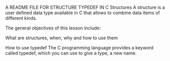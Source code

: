 A README FILE FOR STRUCTURE TYPEDEF IN C
Structures A structure is a user defined data type available in C that allows to combine data items of different kinds.



The general objectives of this lesson include:

What are structures, when, why and how to use them

How to use typedef
The C programming language provides a keyword called typedef, which you can use to give a type, a new name.
